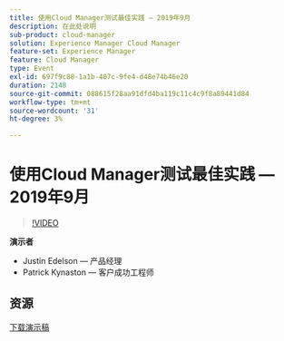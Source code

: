 ```yaml
---
title: 使用Cloud Manager测试最佳实践 — 2019年9月
description: 在此处说明
sub-product: cloud-manager
solution: Experience Manager Cloud Manager
feature-set: Experience Manager
feature: Cloud Manager
type: Event
exl-id: 697f9c88-1a1b-407c-9fe4-d48e74b46e20
duration: 2148
source-git-commit: 088615f28aa91dfd4ba119c11c4c9f8a89441d84
workflow-type: tm+mt
source-wordcount: '31'
ht-degree: 3%

---
```


# 使用Cloud Manager测试最佳实践 — 2019年9月

>[!VIDEO](https://video.tv.adobe.com/v/329028/?quality=9&learn=on)

**演示者**

* Justin Edelson — 产品经理
* Patrick Kynaston — 客户成功工程师

## 资源

[下载演示稿](./assets/CloudManagerWebinarSeptember2019.pdf)
